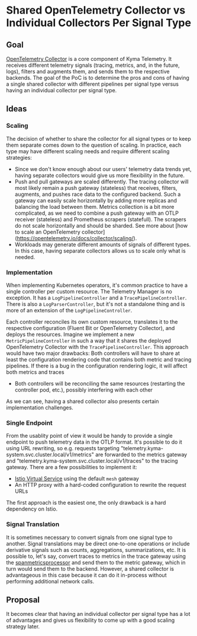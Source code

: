 # Shared OpenTelemetry Collector vs Individual Collectors Per Signal Type 

## Goal 
[OpenTelemetry Collector](https://opentelemetry.io/docs/collector/) is a core component of Kyma Telemetry. It receives different telemetry signals (tracing, metrics, and, in the future, logs), filters and augments them, and sends them to the respective backends. The goal of the PoC is to determine the pros and cons of having a single shared collector with different pipelines per signal type versus having an individual collector per signal type.


## Ideas

### Scaling

The decision of whether to share the collector for all signal types or to keep them separate comes down to the question of scaling. In practice, each type may have different scaling needs and require different scaling strategies:

* Since we don't know enough about our users' telemetry data trends yet, having separate collectors would give us more flexibility in the future.
* Push and pull gateways are scaled differently. The tracing collector will most likely remain a push gateway (stateless) that receives, filters, augments, and pushes race data to the configured backend. Such a gateway can easily scale horizontally by adding more replicas and balancing the load between them. Metrics collection is a bit more complicated, as we need to combine a push gateway with an OTLP receiver (stateless) and Prometheus scrapers (statefull). The scrapers do not scale horizontally and should be sharded. See more about [how to scale an OpenTelemetry collector] (https://opentelemetry.io/docs/collector/scaling/). 
* Workloads may generate different amounts of signals of different types. In this case, having separate collectors allows us to scale only what is needed.

### Implementation

When implementing Kubernetes operators, it's common practice to have a single controller per custom resource. The Telemetry Manager is no exception. It has a `LogPipelineController` and a `TracePipelineController`. There is also a `LogParserController`, but it's not a standalone thing and is more of an extension of the `LogPipelineController`. 

Each controller reconciles its own custom resource, translates it to the respective configuration (Fluent Bit or OpenTelemetry Collector), and deploys the resources. Imagine we implement a new `MetricPipelineController` in such a way that it shares the deployed OpenTelemetry Collector with the `TracePipelineController`. This approach would have two major drawbacks:
Both controllers will have to share at least the configuration rendering code that contains both metric and tracing pipelines. If there is a bug in the configuration rendering logic, it will affect both metrics and traces
* Both controllers will be reconciling the same resources (restarting the controller pod, etc.), possibly interfering with each other

As we can see, having a shared collector also presents certain implementation challenges.

### Single Endpoint

From the usablity point of view it would be handy to provide a single endpoint to push telemetry data in the OTLP format. It's possible to do it using URL rewriting, so e.g. requests targeting "telemetry.kyma-system.svc.cluster.local/v1/metrics" are forwarded to the metrics gateway and "telemetry.kyma-system.svc.cluster.local/v1/traces"
to the tracing gateway. There are a few possibilities to implement it:
*  [Istio Virtual Service](https://istio.io/latest/docs/reference/config/networking/virtual-service/) using the default `mesh` gateway
* An HTTP proxy with a hard-coded configuration to rewrite the request URLs

The first approach is the easiest one, the only drawback is a hard dependency on Istio.

### Signal Translation

It is sometimes necessary to convert signals from one signal type to another. Signal translations may be direct one-to-one operations or include derivative signals such as counts, aggregations, summarizations, etc. It is possible to, let's say, convert traces to metrics in the trace gateway using the [spanmetricsprocessor](https://github.com/open-telemetry/opentelemetry-collector-contrib/tree/main/processor/spanmetricsprocessor) and send them to the metric gateway, which in turn would send them to the backend. However, a shared collector is advantageous in this case because it can do it in-process without performing additional network calls.

## Proposal

It becomes clear that having an individual collector per signal type has a lot of advantages and gives us flexibility to come up with a good scaling strategy later.

